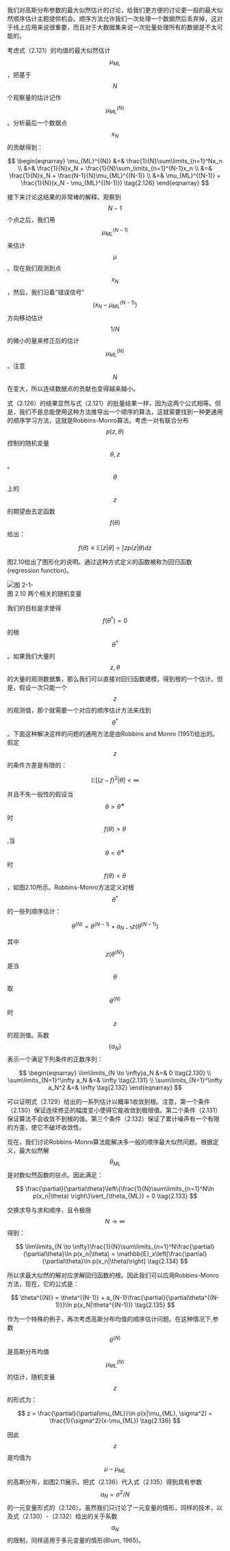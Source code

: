 我们对高斯分布参数的最大似然估计的讨论，给我们更方便的讨论更一般的最大似然顺序估计主题提供机会。顺序方法允许我们一次处理一个数据然后丢弃掉，这对于线上应用来说很重要，而且对于大数据集来说一次批量处理所有的数据是不太可能的。    

考虑式（2.121）的均值的最大似然估计$$ \mu_{ML} $$，把基于$$ N $$个观察量的估计记作$$ \mu_{ML}^{(N)} $$ 。分析最后一个数据点$$ x_N $$的贡献得到：    

$$
\begin{eqnarray}
\mu_{ML}^{(N)} &=& \frac{1}{N}\sum\limits_{n=1}^Nx_n \\
&=& \frac{1}{N}x_N + \frac{1}{N}\sum_limits_{n=1}^{N-1}x_n \\
&=& \frac{1}{N}x_N + \frac{N-1}{N}\mu_{ML}^{(N-1)} \\
&=& \mu_{ML}^{(N-1)} + \frac{1}{N}(x_N - \mu_{ML}^{(N-1)}) \tag{2.126}
\end{eqnarray}
$$

接下来讨论这结果的非常棒的解释。观察到$$ N - 1 $$个点之后，我们用$$ \mu_{ML}^{(N - 1)} $$来估计$$ \mu $$。现在我们观测到点$$ x_N $$，然后，我们沿着“错误信号”$$ (x_N - \mu_{ML}^{(N - 1)}) $$方向移动估计$$ 1/N $$的微小的量来修正后的估计$$ \mu_{ML}^{(N)} $$ 。注意$$ N $$在变大，所以连续数据点的贡献也变得越来越小。    

式（2.126）的结果显然与式（2.121）的批量结果一样，因为这两个公式相等。但是，我们不是总能使用这种方法推导出一个顺序的算法，这就需要找到一种更通用的顺序学习方法，这就是Robbins-Monro算法。考虑一对有联合分布$$ p(z, \theta) $$控制的随机变量$$ \theta , z $$。$$ \theta $$上的$$ z $$的期望由去定函数$$ f(\theta) $$给出：     

$$ f(\theta) \equiv \mathbb{E}[z|\theta] = \int zp(z|\theta) dz \tag{2.127} $$

图2.10给出了图形化的说明。通过这种方式定义的函数被称为回归函数(regression function)。

![图 2-1-](images/two_variables.png)      
图 2.10 两个相关的随机变量  

我们的目标是求使得$$ f(\theta^*) = 0 $$的根$$ \theta^* $$。如果我们大量的$$ z, \theta $$的大量的观测数据集，那么我们可以直接对回归函数建模，得到根的一个估计。但是，假设一次只能一个$$ z $$的观测值，那个就需要一个对应的顺序估计方法来找到$$ \theta^* $$。下面这种解决这样的问题的通用方法是由Robbins and Monro (1951)给出的。假定$$ z $$的条件方差是有限的：    

$$ \mathbb{E}[(z-f)^2|\theta] < \infty \tag{2.128} $$    

并且不失一般性的假设当$$ \theta > \theta^∗ $$时$$ f(\theta) > \theta $$,当$$ \theta < \theta^∗ $$时$$ f(\theta) < \theta $$，如图2.10所示。Robbins-Monro方法定义对根$$ \theta^* $$的一些列顺序估计：    

$$ \theta^{(N)} = \theta^{(N-1)} + a_{N-1}z(\theta^{(N-1)}) \tag{2.129} $$    

其中$$ z(\theta^{(N)}) $$是当$$ \theta $$取$$ \theta^{(N)} $$时$$ z $$的观测值。系数$$ \{a_N\} $$表示一个满足下列条件的正数序列：    

$$
\begin{eqnarray}
\lim\limits_{N \to \infty}a_N &=& 0 \tag{2.130} \\
\sum\limits_{N=1}^\infty a_N &=& \infty \tag{2.131} \\
\sum\limits_{N=1}^\infty a_N^2 &=& \infty \tag{2.132}
\end{eqnarray}
$$

可以证明式（2.129）给出的一系列估计以概率1收敛到根。注意，第一个条件（2.130）保证连续修正的幅度变小使得它能收敛到极限值。第二个条件（2.131）保证算法不会收敛不到根的值。第三个条件（2.132）保证了累计噪声有一个有限的方差，使它不破坏收敛性。    

现在，我们讨论Robbins-Monro算法能解决多一般的顺序最大似然问题。根据定义，最大似然解$$ \theta_{ML} $$是对数似然函数的驻点。因此满足：    

$$
\frac{\partial}{\partial\theta}\left\{\frac{1}{N}\sum\limits_{n=1}^N\ln p(x_n|\theta) \right\}\vert_{\theta_{ML}} = 0 \tag{2.133}
$$

交换求导与求和顺序，且令极限$$ N \to \infty $$得到： 

$$
\lim\limits_{N \to \infty}\frac{1}{N}\sum\limits_{n=1}^N\frac{\partial}{\partial\theta}\ln p(x_n|\theta) = \mathbb{E}_x\left[\frac{\partial}{\partial\theta}\ln p(x_n|\theta)\right] \tag{2.134}
$$

所以求最大似然的解对应求解回归函数的根。因此我们可以应用Robbins-Monro方法，现在，它的公式是：    

$$
\theta^{(N)} = \theta^{(N-1)} + a_{N-1}\frac{\partial}{\partial\theta^{(N-1)}}\ln p(x_N|\theta^{(N-1)}) \tag{2.135}
$$

作为一个特殊的例子，再次考虑高斯分布均值的顺序估计问题。在这种情况下,参数$$ \theta^{(N)} $$是高斯分布均值$$ \mu_{ML}^{(N)} $$的估计，随机变量$$ z $$的形式为：    

$$
z = \frac{\partial}{\partial\mu_{ML}}\ln p(x|\mu_{ML}, \sigma^2) = \frac{1}{\sigma^2}(x-\mu_{ML}) \tag{2.136}
$$

因此$$ z $$是均值为$$ \mu - \mu_{ML} $$的高斯分布，如图2.11展示。把式（2.136）代入式（2.135）得到具有参数$$ a_N = \sigma^2 / N $$的一元变量形式的（2.126）。虽然我们只讨论了一元变量的情形，同样的技术，以及式（2.130）-（2.132）给出的关于系数$$ a_N $$的限制，同样适用于多元变量的情形(Blum, 1965)。
